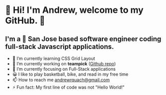👋 Hi! I'm Andrew, welcome to my GitHub. 👋
============================================
I'm a 🌉 San Jose based software engineer coding full-stack Javascript applications.
-------------------------------------------------------------------------------------
- 🌱 I’m currently learning CSS Grid Layout
- 🚧 I’m currently working on **teampick** ([Github repo](https://github.com/arquach/teampick))
- 🎯 I’m currently focusing on Full-Stack applications
- 😀 I like to play basketball, bike, and read in my free time
- 📫 How to reach me [andrewrquach@gmail.com](mailto:andrewrquach@gmail.com)
- ⚡ Fun fact: My first line of code was not "Hello World!"


<!---
arquach/arquach is a ✨ special ✨ repository because its `README.md` (this file) appears on your GitHub profile.
You can click the Preview link to take a look at your changes.
--->

